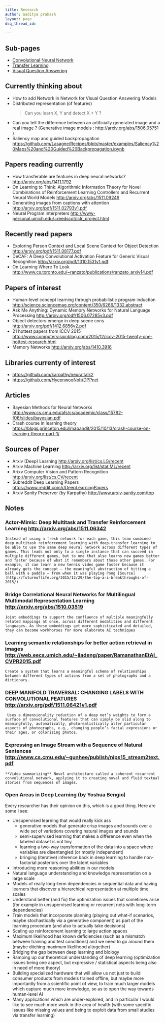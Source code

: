 ```yaml
---
title: Research
author: aaditya prakash
layout: page
dsq_thread_id:
  - 
---
```

## Sub-pages
 * [Convolutional Neural Network ]({{site.baseurl}}/notes/research/cnn/ ) 
 * [Transfer Learning]({{site.baseurl}}/notes/research/transfer/ )
 * [Visual Question Answering]( {{site.baseurl}}/notes/research/vqa/ )

## Currently thinking about 

 * How to add Network in Network for Visual Question Answering Models
 * Distributed representation (of features)
   > Can you learn X, Y and detect X + Y ?
 * Can you tell the difference between an artificially generated image and a real image ? (Generative image models : <http://arxiv.org/abs/1506.05751> )
 * Saliency map and guided backpropagation <https://github.com/Lasagne/Recipes/blob/master/examples/Saliency%20Maps%20and%20Guided%20Backpropagation.ipynb>

## Papers reading currently
 * How transferable are features in deep neural networks? <http://arxiv.org/abs/1411.1792>
 * On Learning to Think: Algorithmic Information Theory for Novel Combinations of Reinforcement Learning Controllers and Recurrent Neural World Models <http://arxiv.org/abs/1511.09249>
 * Generating images from captions with attention <http://arxiv.org/pdf/1511.02793v1.pdf>
 * Neural Program interpreters <http://www-personal.umich.edu/~reedscot/iclr_project.html>

## Recently read papers
 * Exploring Person Context and Local Scene Context for Object Detection <http://arxiv.org/pdf/1511.08177.pdf>
 * DeCAF: A Deep Convolutional Activation Feature for Generic Visual Recognition <http://arxiv.org/pdf/1310.1531v1.pdf>
 * On Learning Where To Look <http://www.cs.toronto.edu/~ranzato/publications/ranzato_arxiv14.pdf>

## Papers of interest
 * Human-level concept learning through probabilistic program induction <http://science.sciencemag.org/content/350/6266/1332.abstract>
 * Ask Me Anything: Dynamic Memory Networks for Natural Language Processing <http://arxiv.org/pdf/1506.07285v3.pdf>
 * Object detectors emerge in deep scene cnns <http://arxiv.org/pdf/1412.6856v2.pdf>
 * 21 hottest papers from ICCV 2015 <http://www.computervisionblog.com/2015/12/iccv-2015-twenty-one-hottest-research.html>
 * Memory Networks <http://arxiv.org/abs/1410.3916>

## Libraries currenty of interest
 * <https://github.com/karpathy/neuraltalk2>
 * <https://github.com/HyeonwooNoh/DPPnet>

## Articles 
 * Bayesian Methods for Neural Networks <http://www.cs.cmu.edu/afs/cs/academic/class/15782-f06/slides/bayesian.pdf>
 * Crash course in learning theory <https://blogs.princeton.edu/imabandit/2015/10/13/crash-course-on-learning-theory-part-1/>

## Sources of Paper
 * Arxiv (Deep) Learning <http://arxiv.org/list/cs.LG/recent>
 * Arxiv Machine Learning  <http://arxiv.org/list/stat.ML/recent>
 * Arixv Computer Vision and Pattern Recognition <http://arxiv.org/list/cs.CV/recent>
 * Subreddit Deep Learning Papers <https://www.reddit.com/r/DeepLearningPapers>
 * Arxiv Sanity Preserver (by Karpathy) <http://www.arxiv-sanity.com/top>

## Notes

### Actor-Mimic: Deep Multitask and Transfer Reinforcement Learning <http://arxiv.org/abs/1511.06342>
    Instead of using a fresh network for each game, this team combined deep multitask reinforcement learning with deep-transfer learning to be able to use the same deep neural network across different types of games. This leads not only to a single instance that can succeed in multiple different games, but to one that also learns new games better and faster because of what it remembers about those other games. For example, it can learn a new tennis video game faster because it already gets the concept — the meaningful abstraction of hitting a ball with a paddle — from when it was playing Pong [Source](http://futureoflife.org/2015/12/29/the-top-a-i-breakthroughs-of-2015/)

### Bridge Correlational Neural Networks for Multilingual Multimodal Representation Learning <http://arxiv.org/abs/1510.03519>
    Joint embeddings to support the confluence of multiple meaningfully related mappings at once, across different modalities and different languages. As these embeddings get more sophisticated and detailed, they can become workhorses for more elaborate AI techniques

### Learning semantic relationships for better action retrieval in images <http://web.eecs.umich.edu/~jiadeng/paper/RamanathanEtAl_CVPR2015.pdf>
    Create a system that learns a meaningful schema of relationships between different types of actions from a set of photographs and a dictionary.

### DEEP MANIFOLD TRAVERSAL: CHANGING LABELS WITH CONVOLUTIONAL FEATURES <http://arxiv.org/pdf/1511.06421v1.pdf>
     Uses a dimensionality reduction of a deep net’s weights to form a surface of convolutional features that can simply be slid along to meaningfully, automatically, photorealistically alter particular aspects of photographs, e.g., changing people’s facial expressions or their ages, or colorizing photos.

### Expressing an Image Stream with a Sequence of Natural Sentences <http://www.cs.cmu.edu/~gunhee/publish/nips15_stream2text.pdf>
    **Video summarizing** Novel architecture called a coherent recurrent convolutional network, applying it to creating novel and fluid textual stories from sequences of images.

### Open Areas in Deep Learning (by Yoshua Bengio) 
   Every researcher has their opinion on this, which is a good thing. Here are some I see:
  * Unsupervised learning that would really kick ass
    * generative models that generate crisp images and sounds over a wide set of variations covering natural images and sounds
    * semi-supervised learning that makes a difference even when the labeled dataset is not tiny
    * learning a two-way transformation of the data into a space where variables are disentangled (or mostly independent)
    * bringing (iterative) inference back in deep learning to handle non-factorial posteriors over the latent variables
  * Introducing more reasoning abilities in our models
  * Natural language understanding and knowledge representation on a large scale
  * Models of really long-term dependencies in sequential data and having learners that discover a hierarchical representation at multiple time scales
  * Understand better (and fix) the optimization issues that sometimes arise (for example in unsupervised learning or recurrent nets with long-term dependencies)
  * Train models that incorporate planning (playing out what-if scenarios, maybe stochastically via a generative component) as part of the learning procedure (and also to actually take decisions)
  * Scaling up reinforcement learning to large action spaces
  * Maximum likelihood has known deficiencies (such as a mismatch between training and test conditions) and we need to go around them (maybe ditching maximum likelihood altogether)
  * Bridging the gap between deep learning and biology
  * Ramping up our theoretical understanding of deep learning (optimization issues being one aspect, but expressive / statistical aspects being also in need of more theory)
  * Building specialized hardware that will allow us not just to build consumer products from models trained offline, but maybe more importantly from a scientific point of view, to train much larger models which capture much more knowledge, so as to open the way towards human-level AI
  * Many applications which are under-explored, and in particular I would like to see much more work in the area of health (with some specific issues like missing values and being to exploit data from small studies via transfer learning)

    
